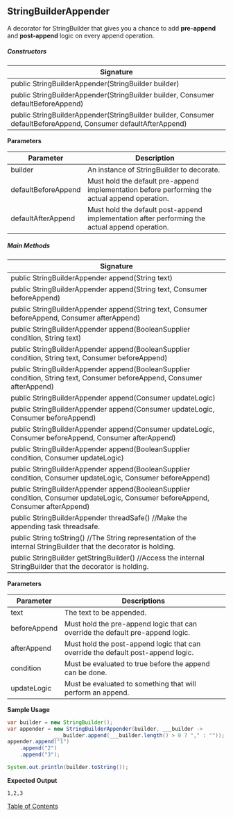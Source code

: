 ##  StringBuilderAppender
A decorator for StringBuilder that gives you a chance to add **pre-append** and **post-append** logic on every append operation.

##### Constructors

| Signature |
|---------|
| public StringBuilderAppender(StringBuilder builder) |
| public StringBuilderAppender(StringBuilder builder, Consumer<StringBuilder> defaultBeforeAppend) |
| public StringBuilderAppender(StringBuilder builder, Consumer<StringBuilder> defaultBeforeAppend, Consumer<StringBuilder> defaultAfterAppend) |

**Parameters**

| Parameter | Description                               |
| --------- | ----------------------------------------- |
| builder   | An instance of StringBuilder to decorate. |
| defaultBeforeAppend | Must hold the default pre-append implementation before performing the actual append operation. |
| defaultAfterAppend | Must hold the default post-append implementation after performing the actual append operation. |

##### Main Methods

| Signature |
|--------|
| public StringBuilderAppender append(String text) |
| public StringBuilderAppender append(String text, Consumer<StringBuilder> beforeAppend) |
| public StringBuilderAppender append(String text, Consumer<StringBuilder> beforeAppend, Consumer<StringBuilder> afterAppend) |
| public StringBuilderAppender append(BooleanSupplier condition, String text) |
| public StringBuilderAppender append(BooleanSupplier condition, String text, Consumer<StringBuilder> beforeAppend) |
| public StringBuilderAppender append(BooleanSupplier condition, String text, Consumer<StringBuilder> beforeAppend,                                 Consumer<StringBuilder> afterAppend) |
| public StringBuilderAppender append(Consumer<StringBuilder> updateLogic) |
| public StringBuilderAppender append(Consumer<StringBuilder> updateLogic, Consumer<StringBuilder> beforeAppend) |
| public StringBuilderAppender append(Consumer<StringBuilder> updateLogic, Consumer<StringBuilder> beforeAppend,                                     Consumer<StringBuilder> afterAppend) |
| public StringBuilderAppender append(BooleanSupplier condition, Consumer<StringBuilder> updateLogic) |
| public StringBuilderAppender append(BooleanSupplier condition, Consumer<StringBuilder> updateLogic, Consumer<StringBuilder> beforeAppend) |
| public StringBuilderAppender append(BooleanSupplier condition, Consumer<StringBuilder> updateLogic, Consumer<StringBuilder> beforeAppend, Consumer<StringBuilder> afterAppend) |
| public StringBuilderAppender threadSafe() //Make the appending task threadsafe. |
| public String toString() //The String representation of the internal StringBuilder that the decorator is holding. |
| public StringBuilder getStringBuilder() //Access the internal StringBuilder that the decorator is holding. |

**Parameters**

| Parameter | Descriptions              |
| --------- | ------------------------- |
| text      | The text to be appended. |
| beforeAppend | Must hold the pre-append logic that can override the default pre-append logic. |
| afterAppend | Must hold the post-append logic that can override the default post-append logic. |
| condition | Must be evaluated to true before the append can be done. |
| updateLogic | Must be evaluated to something that will perform an append. |

**Sample Usage**

```java
var builder = new StringBuilder();
var appender = new StringBuilderAppender(builder, ___builder -> 
               ___builder.append(___builder.length() > 0 ? "," : ""));
appender.append("1")
    .append("2")
    .append("3");

System.out.println(builder.toString());
```

**Expected Output**

```
1,2,3
```

[Table of Contents](USER_GUIDE_TOC.md)

